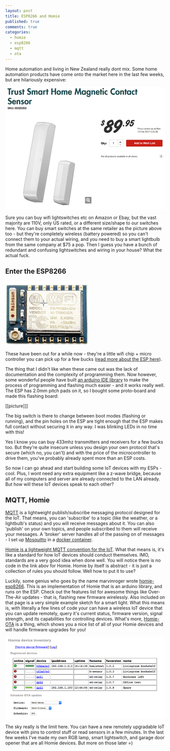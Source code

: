 ```yaml
---
layout: post
title: ESP8266 and Homie
published: true
comments: true
categories:
  - homie
  - esp8266
  - mqtt
  - ota
---
```


Home automation and living in New Zealand really dont mix. Some home automation products have come onto the market here in the last few weeks, but are hilariously expensive:

![Typical NZ HA Experience](images/2017/02/mspaint_2017-02-13_20-13-59.png)

Sure you can buy wifi lightswitches etc on Amazon or Ebay, but the vast majority are 110V, only US rated, or a different size/shape to our switches here. You can buy smart switches at the same retailer as the picture above too - but they're completely wireless (battery powered) so you can't connect them to your actual wiring, and you need to buy a smart lightbulb from the same company at $75 a pop. Then I guess you have a bunch of redundant and confusing lightswitches and wiring in your house? What the actual fuck.


## Enter the ESP8266

![ESP-07 Module](images/2017/02/mspaint_2017-02-13_20-15-15.png)

These have been out for a while now - they're a little wifi chip + micro controller you can pick up for a few bucks ([read more about the ESP here](https://en.wikipedia.org/wiki/ESP8266)).

The thing that I didn't like when these came out was the lack of documentation and the complexity of programming them. Now however, some wonderful people have built [an arduino IDE library](https://github.com/esp8266/Arduino) to make the process of programming and flashing much easier - and it works really well. The ESP has 2.0mm pitch pads on it, so I bought some proto-board and made this flashing board:

[[picture]]]

The big switch is there to change between boot modes (flashing or running), and the pin holes on the ESP are tight enough that the ESP makes full contact without securing it in any way. I was blinking LEDs in no time with this!

Yes I know you can buy 433mhz transmitters and receivers for a few bucks too. But they're quite insecure unless you design your own protocol that's secure (which no, you can't) and with the price of the microcontroller to drive them, you've probably already spent more than an ESP costs.

So now I can go ahead and start building some IoT devices with my ESPs - cool. Plus, I wont need any extra equipment like a z-wave bridge, because all of my computers and server are already connected to the LAN already. But how will these IoT devices speak to each other?


## MQTT, Homie

[MQTT](http://mqtt.org/) is a lightweight publish/subscribe messaging protocol designed for the IoT. That means, you can 'subscribe' to a topic (like the weather, or a lightbulb's status) and you will receive messages about it. You can also 'publish' on your own topics, and people subscribed to them will receive your messages. A 'broker' server handles all of the passing on of messages - I set up [Mosquitto](https://mosquitto.org/) in a [docker container](https://hub.docker.com/_/eclipse-mosquitto/).

[Homie is a lightweight MQTT convention for the IoT](https://github.com/marvinroger/homie). What that means is, it's like a standard for how IoT devices should conduct themselves. IMO, standards are a very good idea when done well. You will notice there is no code in the link abov for Homie. Homie by itself is abstract - it is just a collection of rules you should follow. Well how to put it to use?

Luckily, some genius who goes by the name marvinroger wrote [homie-esp8266](https://github.com/marvinroger/homie-esp8266). This is an implementation of Homie that is an arduino library, and runs on the ESP. Check out the features list for awesome things like Over-The-Air updates - that is, flashing new firmware wirelessly. Also included on that page is a very simple example sketch for a smart light. What this means is, with literally a few lines of code your can have a wireless IoT device that you can update remotely, query it's current status, firmware version, signal strength, and its capabilities for controlling devices. What's more, [Homie-OTA](https://github.com/jpmens/homie-ota) is a thing, which shows you a nice list of all of your Homie devices and will handle firmware upgrades for you!

![Homie-OTA](images/2017/02/jmbp-2708.png)

The sky really is the limit here. You can have a new remotely upgradable IoT device with pins to control stuff or read sensors in a few minutes. In the last few weeks I've made my own RGB lamp, smart lightswitch, and garage door opener that are all Homie devices. But more on those later =)
